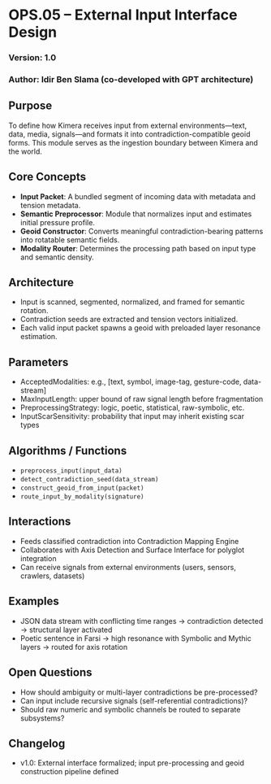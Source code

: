 # OPS.05 – External Input Interface Design
### Version: 1.0
### Author: Idir Ben Slama (co-developed with GPT architecture)

## Purpose
To define how Kimera receives input from external environments—text, data, media, signals—and formats it into contradiction-compatible geoid forms. This module serves as the ingestion boundary between Kimera and the world.

## Core Concepts
- **Input Packet**: A bundled segment of incoming data with metadata and tension metadata.
- **Semantic Preprocessor**: Module that normalizes input and estimates initial pressure profile.
- **Geoid Constructor**: Converts meaningful contradiction-bearing patterns into rotatable semantic fields.
- **Modality Router**: Determines the processing path based on input type and semantic density.

## Architecture
- Input is scanned, segmented, normalized, and framed for semantic rotation.
- Contradiction seeds are extracted and tension vectors initialized.
- Each valid input packet spawns a geoid with preloaded layer resonance estimation.

## Parameters
- AcceptedModalities: e.g., [text, symbol, image-tag, gesture-code, data-stream]
- MaxInputLength: upper bound of raw signal length before fragmentation
- PreprocessingStrategy: logic, poetic, statistical, raw-symbolic, etc.
- InputScarSensitivity: probability that input may inherit existing scar types

## Algorithms / Functions
- `preprocess_input(input_data)`
- `detect_contradiction_seed(data_stream)`
- `construct_geoid_from_input(packet)`
- `route_input_by_modality(signature)`

## Interactions
- Feeds classified contradiction into Contradiction Mapping Engine
- Collaborates with Axis Detection and Surface Interface for polyglot integration
- Can receive signals from external environments (users, sensors, crawlers, datasets)

## Examples
- JSON data stream with conflicting time ranges → contradiction detected → structural layer activated
- Poetic sentence in Farsi → high resonance with Symbolic and Mythic layers → routed for axis rotation

## Open Questions
- How should ambiguity or multi-layer contradictions be pre-processed?
- Can input include recursive signals (self-referential contradictions)?
- Should raw numeric and symbolic channels be routed to separate subsystems?

## Changelog
- v1.0: External interface formalized; input pre-processing and geoid construction pipeline defined